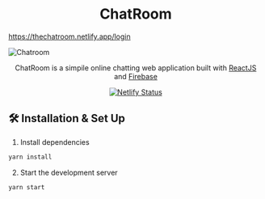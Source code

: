 
<h1 align="center">
	ChatRoom
</h1>

<a href="https://app.netlify.com/sites/thechatroom/deploys" target="_blank">
	https://thechatroom.netlify.app/login
</a>

![Chatroom](https://firebasestorage.googleapis.com/v0/b/chatroom-9bbc0.appspot.com/o/room.png?alt=media&token=81770376-8e31-422b-8e7a-907d93a6f7c3)

<p align="center">
ChatRoom is a simpile online chatting web application built with
	<a href="https://reactjs.org/" target="_blank">ReactJS</a> and
	<a href="https://firebase.google.com/" target="_blank">Firebase</a>
</p>

<p align="center">
	<a href="https://app.netlify.com/sites/thechatroom/deploys" target="_blank">
		<img src="https://api.netlify.com/api/v1/badges/92cc9058-3e20-44d7-ab2f-afec0f132dd2/deploy-status" alt="Netlify Status" />
	</a>
</p>

##  🛠 Installation & Set Up

1. Install dependencies
```sh
yarn install
```

2. Start the development server
```sh
yarn start
```
